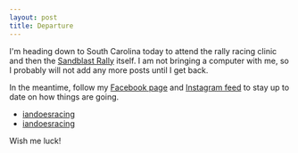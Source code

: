 ```yaml
---
layout: post
title: Departure
---
```


I'm heading down to South Carolina today to attend the rally racing clinic and then the [Sandblast Rally](https://www.sandblastrally.com/) itself. I am not bringing a computer with me, so I probably will not add any more posts until I get back.

In the meantime, follow my [Facebook page](https://fb.me/iandoesracing) and [Instagram feed](https://instagram.com/iandoesracing) to stay up to date on how things are going.

* [<i class="fab fa-facebook"></i> iandoesracing](https://fb.me/iandoesracing)
* [<i class="fab fa-instagram"></i> iandoesracing](https://instagram.com/iandoesracing)

Wish me luck!